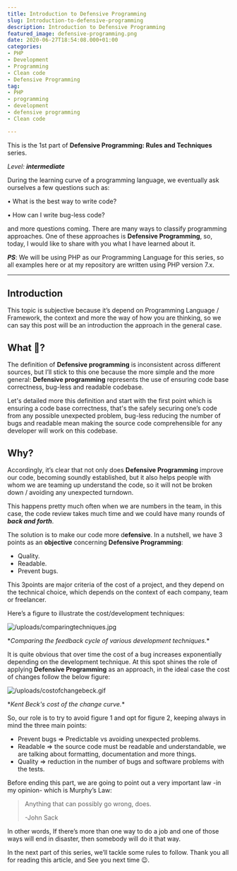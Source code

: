 ```yaml
---
title: Introduction to Defensive Programming
slug: Introduction-to-defensive-programming
description: Introduction to Defensive Programming
featured_image: defensive-programming.png
date: 2020-06-27T18:54:08.000+01:00
categories:
- PHP
- Development
- Programming
- Clean code
- Defensive Programming
tag:
- PHP
- programming
- development
- defensive programming
- Clean code

---
```

This is the 1st part of **Defensive Programming: Rules and Techniques** series.

_Level: **intermediate**_

During the learning curve of a programming language, we eventually ask ourselves a few questions such as:

• What is the best way to write code?

• How can I write bug-less code?

and more questions coming. There are many ways to classify programming approaches. One of these approaches is **Defensive Programming**, so, today, I would like to share with you what I have learned about it.

**_PS_**: We will be using PHP as our Programming Language for this series, so all examples here or at my repository are written using PHP version 7.x.

***

## Introduction

This topic is subjective because it’s depend on Programming Language / Framework, the context and more the way of how you are thinking, so we can say this post will be an introduction the approach in the general case.

## What 🤔?

The definition of **Defensive programming** is inconsistent across different sources, but I’ll stick to this one because the more simple and the more general: **Defensive programming** represents the use of ensuring code base correctness, bug-less and readable codebase.

Let's detailed more this definition and start with the first point which is ensuring a code base correctness, that's the safely securing one’s code from any possible unexpected problem, bug-less reducing the number of bugs and readable mean making the source code comprehensible for any developer will work on this codebase.

## Why?

Accordingly, it’s clear that not only does **Defensive Programming** improve our code, becoming soundly established, but it also helps people with whom we are teaming up understand the code, so it will not be broken down / avoiding any unexpected turndown.

This happens pretty much often when we are numbers in the team, in this case, the code review takes much time and we could have many rounds of **_back and forth_**.

The solution is to make our code more d**efensive**. In a nutshell, we have 3 points as an **objective** concerning **Defensive Programming**:

* Quality.
* Readable.
* Prevent bugs.

This 3points are major criteria of the cost of a project, and they depend on the technical choice, which depends on the context of each company, team or freelancer.

Here’s a figure to illustrate the cost/development techniques:

![/uploads/comparingtechniques.jpg](https://app.forestry.io/sites/xc9nnnenbpj9ka/body-media//uploads/comparingtechniques.jpg)

\**Comparing the feedback cycle of various development techniques.**

It is quite obvious that over time the cost of a bug increases exponentially depending on the development technique. At this spot shines the role of applying **Defensive Programming** as an approach, in the ideal case the cost of changes follow the below figure:

![/uploads/costofchangebeck.gif](https://app.forestry.io/sites/xc9nnnenbpj9ka/body-media//uploads/costofchangebeck.gif)

\**Kent Beck's cost of the change curve.**

So, our role is to try to avoid figure 1 and opt for figure 2, keeping always in mind the three main points:

* Prevent bugs => Predictable vs avoiding unexpected problems.
* Readable => the source code must be readable and understandable, we are talking about formatting, documentation and more things.
* Quality => reduction in the number of bugs and software problems with the tests.

Before ending this part, we are going to point out a very important law -in my opinion- which is Murphy’s Law:

> Anything that can possibly go wrong, does.
>
> \-John Sack

In other words, If there’s more than one way to do a job and one of those ways will end in disaster, then somebody will do it that way.

In the next part of this series, we’ll tackle some rules to follow. Thank you all for reading this article, and See you next time 😉.